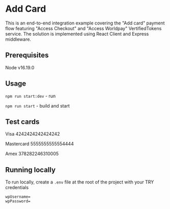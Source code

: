 # Add Card

This is an end-to-end integration example covering the "Add card" payment flow featuring "Access Checkout" and "Access Worldpay" VertifiedTokens service. The solution is implemented using React Client and Express middleware.

## Prerequisites

Node v16.19.0

## Usage
`npm run start:dev` - run

`npm run start` - build and start

## Test cards

Visa 4242424242424242

Mastercard 5555555555554444

Amex 378282246310005

## Running locally

To run locally, create a `.env` file at the root of the project with your TRY credentials
```
wpUsername=
wpPassword=
```